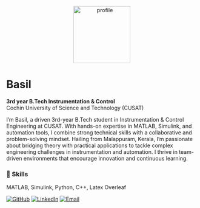 <p align="center">
  <img src="https://drive.google.com/file/d/1t4s0Ayh6a-iMmxOZkNjEc-FH-JEeJ7H5/view?usp=sharing" width="150" alt="profile" />
</p>

# Basil
**3rd year B.Tech Instrumentation & Control**  
Cochin University of Science and Technology (CUSAT)  


I’m Basil, a driven 3rd-year B.Tech student in Instrumentation & Control Engineering at CUSAT. With hands-on expertise in MATLAB, Simulink, and automation tools, I combine strong technical skills with a collaborative and problem-solving mindset. Hailing from Malappuram, Kerala, I’m passionate about bridging theory with practical applications to tackle complex engineering challenges in instrumentation and automation. I thrive in team-driven environments that encourage innovation and continuous learning.

### 🔧 Skills
MATLAB, Simulink, Python, C++, Latex Overleaf

[![GitHub](https://img.shields.io/badge/-GitHub-181717?style=flat-square&logo=github&logoColor=white)](https://github.com/BASILANWAR) [![LinkedIn](https://img.shields.io/badge/-LinkedIn-0A66C2?style=flat-square&logo=linkedin&logoColor=white)](www.linkedin.com/in/basil-anwar) [![Email](https://img.shields.io/badge/-Email-D14836?style=flat-square&logo=gmail&logoColor=white)](mailto:thekkethilbasil@gmail.com)

